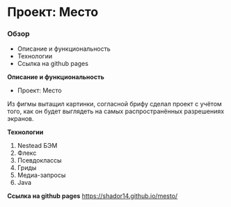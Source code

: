 # Проект: Место

### Обзор

* Описание и функциональность
* Технологии
* Ссылка на github pages

**Описание и функциональность**

* Проект: Место

Из фигмы вытащил картинки, согласной брифу сделал проект с учётом того, как он будет выглядеть на самых распространённых разрешениях экранов.

**Технологии**

1. Nestead БЭМ
2. Флекс
3. Псевдоклассы
4. Гриды
5. Медиа-запросы
6. Java

**Ссылка на github pages**
https://shador14.github.io/mesto/

